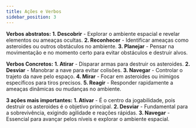 ```yaml
---
title: Ações e Verbos
sidebar_position: 3
---
```


**Verbos abstratos:**
**1. Descobrir** - Explorar o ambiente espacial e revelar elementos ou ameaças ocultas.
**2. Reconhecer** - Identificar ameaças como asteroides ou outros obstáculos no ambiente.
**3. Planejar** - Pensar na movimentação e no momento certo para evitar obstáculos e destruir alvos.

**Verbos Concretos:**
**1. Atirar** - Disparar armas para destruir os asteroides.
**2. Desviar** - Manobrar a nave para evitar colisões.
**3. Navegar** - Controlar o trajeto da nave pelo espaço.
**4. Mirar** - Focar em asteroides ou inimigos específicos para tiros precisos.
**5. Reagir** - Responder rapidamente a ameaças dinâmicas ou mudanças no ambiente.

**3 ações mais importantes:**
**1. Ativar** - É o centro da jogabilidade, pois destruir os asteroides é o objetivo principal.
**2. Desviar** - Fundamental para a sobrevivência, exigindo agilidade e reações rápidas.
**3. Navegar** - Essencial para avançar pelos níveis e explorar o ambiente espacial.